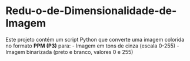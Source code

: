 # Redu-o-de-Dimensionalidade-de-Imagem
Este projeto contém um script Python que converte uma imagem colorida no formato **PPM (P3)** para:  - Imagem em tons de cinza (escala 0-255) - Imagem binarizada (preto e branco, valores 0 e 255)
